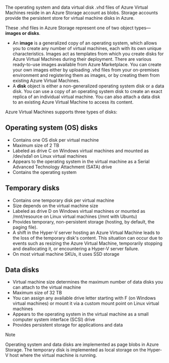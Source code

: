 The operating system and data virtual disk .vhd files of Azure Virtual Machines reside in an Azure Storage account as blobs. Storage accounts provide the persistent store for virtual machine disks in Azure.

These .vhd files in Azure Storage represent one of two object types—**images or disks**.

- An **image** is a generalized copy of an operating system, which allows you to create any number of virtual machines, each with its own unique characteristics. Images act as templates from which you create disks for Azure Virtual Machines during their deployment. There are various ready-to-use images available from Azure Marketplace. You can create your own images either by uploading .vhd files from your on-premises environment and registering them as images, or by creating them from existing Azure Virtual Machines.
- A **disk** object is either a non-generalized operating system disk or a data disk. You can use a copy of an operating system disk to create an exact replica of an individual virtual machine. You can also attach a data disk to an existing Azure Virtual Machine to access its content.

Azure Virtual Machines supports three types of disks:

## Operating system (OS) disks

- Contains one OS disk per virtual machine
- Maximum size of 2 TB
- Labeled as drive C on Windows virtual machines and mounted as /dev/sda1 on Linux virtual machines
- Appears to the operating system in the virtual machine as a Serial Advanced Technology Attachment (SATA) drive
- Contains the operating system

## Temporary disks

- Contains one temporary disk per virtual machine
- Size depends on the virtual machine size
- Labeled as drive D on Windows virtual machines or mounted as /mnt/resource on Linux virtual machines (/mnt with Ubuntu)
- Provides temporary, non-persistent storage (hosting, by default, the paging file).
- A shift in the Hyper-V server hosting an Azure Virtual Machine leads to the loss of the temporary disk's content. This situation can occur due to events such as resizing the Azure Virtual Machine, temporarily stopping and deallocating it, or encountering a Hyper-V server failure.
- On most virtual machine SKUs, it uses SSD storage

## Data disks

- Virtual machine size determines the maximum number of data disks you can attach to the virtual machine
- Maximum size of 32 TB
- You can assign any available drive letter starting with F (on Windows virtual machines) or mount it via a custom mount point on Linux virtual machines
- Appears to the operating system in the virtual machine as a small computer system interface (SCSI) drive
- Provides persistent storage for applications and data

> [!NOTE]
> Operating system and data disks are implemented as page blobs in Azure Storage. The temporary disk is implemented as local storage on the Hyper-V host where the virtual machine is running.
